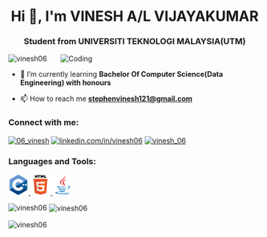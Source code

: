 
<h1 align="center">Hi 👋, I'm VINESH A/L VIJAYAKUMAR</h1>
<h3 align="center">Student from UNIVERSITI TEKNOLOGI MALAYSIA(UTM)</h3>
<img align="right" alt="Coding" width="400" src="https://cdn.dribbble.com/users/116207/screenshots/3848914/programmer.gif">

<p align="left"> <img src="https://komarev.com/ghpvc/?username=vinesh06&label=Profile%20views&color=0e75b6&style=flat" alt="vinesh06" /> </p>

- 🌱 I’m currently learning **Bachelor Of Computer Science(Data Engineering) with honours**

- 📫 How to reach me **stephenvinesh121@gmail.com**

<h3 align="left">Connect with me:</h3>
<p align="left">
<a href="https://twitter.com/06_vinesh" target="blank"><img align="center" src="https://raw.githubusercontent.com/rahuldkjain/github-profile-readme-generator/master/src/images/icons/Social/twitter.svg" alt="06_vinesh" height="30" width="40" /></a>
<a href="https://linkedin.com/in/linkedin.com/in/vinesh06" target="blank"><img align="center" src="https://raw.githubusercontent.com/rahuldkjain/github-profile-readme-generator/master/src/images/icons/Social/linked-in-alt.svg" alt="linkedin.com/in/vinesh06" height="30" width="40" /></a>
<a href="https://instagram.com/vinesh_06" target="blank"><img align="center" src="https://raw.githubusercontent.com/rahuldkjain/github-profile-readme-generator/master/src/images/icons/Social/instagram.svg" alt="vinesh_06" height="30" width="40" /></a>
</p>

<h3 align="left">Languages and Tools:</h3>
<p align="left"> <a href="https://www.w3schools.com/cpp/" target="_blank" rel="noreferrer"> <img src="https://raw.githubusercontent.com/devicons/devicon/master/icons/cplusplus/cplusplus-original.svg" alt="cplusplus" width="40" height="40"/> </a> <a href="https://www.w3.org/html/" target="_blank" rel="noreferrer"> <img src="https://raw.githubusercontent.com/devicons/devicon/master/icons/html5/html5-original-wordmark.svg" alt="html5" width="40" height="40"/> </a> <a href="https://www.java.com" target="_blank" rel="noreferrer"> <img src="https://raw.githubusercontent.com/devicons/devicon/master/icons/java/java-original.svg" alt="java" width="40" height="40"/> </a> </p>

<p><img align="left" src="https://github-readme-stats.vercel.app/api/top-langs?username=vinesh06&show_icons=true&locale=en&layout=compact" alt="vinesh06" /></p>

<p>&nbsp;<img align="center" src="https://github-readme-stats.vercel.app/api?username=vinesh06&show_icons=true&locale=en" alt="vinesh06" /></p>

<p><img align="center" src="https://github-readme-streak-stats.herokuapp.com/?user=vinesh06&" alt="vinesh06" /></p>

